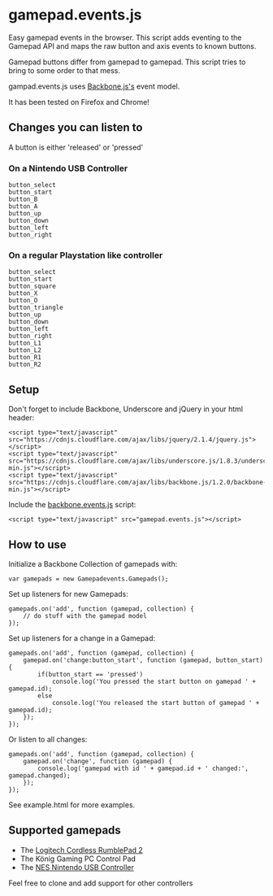 # gamepad.events.js
Easy gamepad events in the browser. This script adds eventing to the Gamepad API and maps the raw button and axis events to known buttons.

Gamepad buttons differ from gamepad to gamepad. This script tries to bring to some order to that mess.

gampad.events.js uses [Backbone.js's](http://backbonejs.org/) event model.

It has been tested on Firefox and Chrome!

## Changes you can listen to

A button is either 'released' or 'pressed'

### On a Nintendo USB Controller

    button_select 
    button_start  
    button_B      
    button_A      
    button_up     
    button_down   
    button_left   
    button_right  

### On a regular Playstation like controller

    button_select  
    button_start   
    button_square  
    button_X       
    button_O       
    button_triangle
    button_up      
    button_down    
    button_left    
    button_right   
    button_L1      
    button_L2      
    button_R1      
    button_R2      

## Setup

Don't forget to include Backbone, Underscore and jQuery in your html header:

    <script type="text/javascript" src="https://cdnjs.cloudflare.com/ajax/libs/jquery/2.1.4/jquery.js"></script>
    <script type="text/javascript" src="https://cdnjs.cloudflare.com/ajax/libs/underscore.js/1.8.3/underscore-min.js"></script>
    <script type="text/javascript" src="https://cdnjs.cloudflare.com/ajax/libs/backbone.js/1.2.0/backbone-min.js"></script>

Include the [backbone.events.js](https://raw.githubusercontent.com/SamDecrock/gamepad.events.js/master/example/gamepad.events.js) script:

    <script type="text/javascript" src="gamepad.events.js"></script>

## How to use

Initialize a Backbone Collection of gamepads with:
    
    var gamepads = new Gamepadevents.Gamepads();


Set up listeners for new Gamepads:

    gamepads.on('add', function (gamepad, collection) {
        // do stuff with the gamepad model
    });


Set up listeners for a change in a Gamepad:

    gamepads.on('add', function (gamepad, collection) {
        gamepad.on('change:button_start', function (gamepad, button_start) {
            if(button_start == 'pressed')
                console.log('You pressed the start button on gamepad ' + gamepad.id);
            else
                console.log('You released the start button of gamepad ' + gamepad.id);
        });
    });


Or listen to all changes:

    gamepads.on('add', function (gamepad, collection) {
        gamepad.on('change', function (gamepad) {
            console.log('gamepad with id ' + gamepad.id + ' changed:', gamepad.changed);
        });
    });


See example.html for more examples.

## Supported gamepads
* The [Logitech Cordless RumblePad 2](http://support.logitech.com/product/cordless-rumblepad-2)
* The König Gaming PC Control Pad
* The [NES Nintendo USB Controller](http://www.ebay.com/itm/Classic-Gaming-Controller-Joypad-Gamepad-For-Nintendo-NES-Windows-PC-MAC-EC-/321649413037?ssPageName=ADME:L:OU:BE:3160)

Feel free to clone and add support for other controllers



